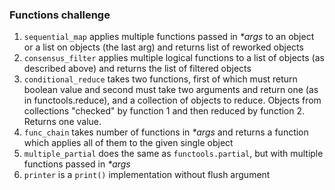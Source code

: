 ### Functions challenge

1. `sequential_map` applies multiple functions passed in _*args_ to an object or a list on objects (the last arg) and returns list of reworked objects
2. `consensus_filter` applies multiple logical functions to a list of objects (as described above) and returns the list of filtered objects
3. `conditional_reduce` takes two functions, first of which must return boolean value and second must take two arguments and return one (as in functools.reduce), and a collection of objects to reduce. Objects from collections "checked" by function 1 and then reduced by function 2. Returns one value.
4. `func_chain` takes number of functions in _*args_ and returns a function which applies all of them to the given single object
5. `multiple_partial` does the same as `functools.partial`, but with multiple functions passed in _*args_
6. `printer` is a `print()` implementation without flush argument